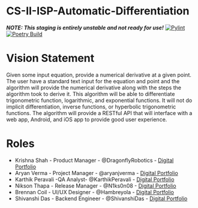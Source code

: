 # CS-II-ISP-Automatic-Differentiation
***NOTE: This staging is entirely unstable and not ready for use!***
[![Pylint](https://github.com/DragonflyRobotics/CS-II-ISP-Automatic-Differentiation/actions/workflows/pylint.yml/badge.svg)](https://github.com/DragonflyRobotics/CS-II-ISP-Automatic-Differentiation/actions/workflows/pylint.yml) [![Poetry Build](https://github.com/DragonflyRobotics/CS-II-ISP-Automatic-Differentiation/actions/workflows/build_pkg.yml/badge.svg)](https://github.com/DragonflyRobotics/CS-II-ISP-Automatic-Differentiation/actions/workflows/build_pkg.yml)


# Vision Statement
Given some input equation, provide a numerical derivative at a given point. The user have a standard text input for the equation and point and the algorithm will provide the numerical derivative along with the steps the algorithm took to derive it. This algorithm will be able to differentiate trigonometric function, logarithmic, and exponential functions. It will not do implicit differentiation, inverse functions, or hyperbolic trigonometric functions. The algorithm will provide a RESTful API that will interface with a web app, Android, and iOS app to provide good user experience. 


# Roles 
* Krishna Shah - Product Manager - @DragonflyRobotics - [Digital Portfolio](https://codermerlin.academy/users/krishna-shah/Digital%20Portfolio/)
* Aryan Verma - Project Manager - @aryanjverma - [Digital Portfolio](https://codermerlin.academy/users/aryan-verma/Digital%20Portfolio/)
* Karthik Peravali -QA Analyst- @KarthikPeravali - [Digital Portfolio](https://codermerlin.academy/users/karthik-peravali/Digital%20Portfolio/)
* Nikson Thapa - Release Manager - @N1ks0n08 - [Digital Portfolio](https://codermerlin.academy/users/nikson-thapa/Digital%20Portfolio/) 
* Brennan Coil - UI/UX Designer - @Hambreyola - [Digital Portfolio](https://codermerlin.academy/users/brennan-coil/Digital%20Portfolio/) 
* Shivanshi Das - Backend Engineer - @ShivanshiDas - [Digital Portfolio](https://codermerlin.academy/users/shivanshi-das/Digital%20Portfolio/) 
